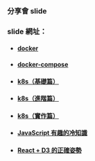 ### 分享會 slide

### slide 網址：

- #### [docker](https://w5151381guy.github.io/slides/docker.html)

- #### [docker-compose](https://w5151381guy.github.io/slides/docker-compose.html)

- #### [k8s（基礎篇）](https://w5151381guy.github.io/slides/k8s-basic.html)

- #### [k8s（進階篇）](https://w5151381guy.github.io/slides/k8s-advanced.html)

- #### [k8s（實作篇）](https://w5151381guy.github.io/slides/k8s-practice.html)

- #### [JavaScript 有趣的冷知識](https://w5151381guy.github.io/slides/interested-js.html)

- #### [React + D3 的正確姿勢](https://w5151381guy.github.io/slides/d3.html)
